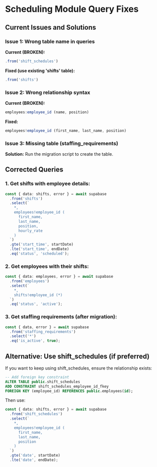# Scheduling Module Query Fixes

## Current Issues and Solutions

### Issue 1: Wrong table name in queries
**Current (BROKEN):**
```typescript
.from('shift_schedules')
```

**Fixed (use existing 'shifts' table):**
```typescript
.from('shifts')
```

### Issue 2: Wrong relationship syntax
**Current (BROKEN):**
```typescript
employees:employee_id (name, position)
```

**Fixed:**
```typescript
employees!employee_id (first_name, last_name, position)
```

### Issue 3: Missing table (staffing_requirements)
**Solution:** Run the migration script to create the table.

## Corrected Queries

### 1. Get shifts with employee details:
```typescript
const { data: shifts, error } = await supabase
  .from('shifts')
  .select(`
    *,
    employees!employee_id (
      first_name,
      last_name,
      position,
      hourly_rate
    )
  `)
  .gte('start_time', startDate)
  .lte('start_time', endDate)
  .eq('status', 'scheduled');
```

### 2. Get employees with their shifts:
```typescript
const { data: employees, error } = await supabase
  .from('employees')
  .select(`
    *,
    shifts!employee_id (*)
  `)
  .eq('status', 'active');
```

### 3. Get staffing requirements (after migration):
```typescript
const { data, error } = await supabase
  .from('staffing_requirements')
  .select('*')
  .eq('is_active', true);
```

## Alternative: Use shift_schedules (if preferred)
If you want to keep using shift_schedules, ensure the relationship exists:

```sql
-- Add foreign key constraint
ALTER TABLE public.shift_schedules
ADD CONSTRAINT shift_schedules_employee_id_fkey 
FOREIGN KEY (employee_id) REFERENCES public.employees(id);
```

Then use:
```typescript
const { data: shifts, error } = await supabase
  .from('shift_schedules')
  .select(`
    *,
    employees!employee_id (
      first_name,
      last_name,
      position
    )
  `)
  .gte('date', startDate)
  .lte('date', endDate);
```
